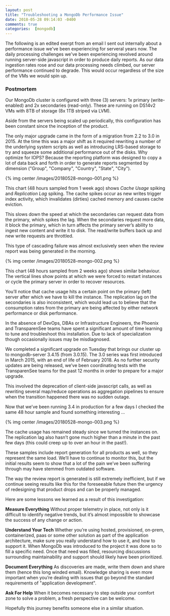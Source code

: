 ```yaml
---
layout: post
title: "Troubleshooting a MongoDb Performance Issue"
date: 2018-05-28 09:14:03 -0400
comments: true
categories:  [mongodb]
---
```

The following is an edited exerpt from an email I sent out internally about a performance issue we've been experiencing for serveral years now. The daily processing challenges we've been experiencing revolved around running server-side javascript in order to produce daily reports. As our data ingestion rates rose and our data processing needs climbed, our server performance continued to degrade. This would occur regardless of the size of the VMs we would spin up.

### Postmortem

Our MongoDb cluster is configured with three (3) servers: 1x primary (write-enabled) and 2x secondaries (read-only). These are running on DS14v2 VMs with 8TB of storage (8x 1TB striped via LVM).

Aside from the servers being scaled up periodically, this configuration has been constant since the inception of the product.

The only major upgrade came in the form of a migration from 2.2 to 3.0 in 2015. At the time this was a major shift as it required rewriting a number of the underlying system scripts as well as introducing LRS-based storage to try and squeeze some additional performance out of the disks. Why optimize for IOPS? Because the reporting platform was designed to copy a lot of data back and forth in order to generate reports segmented by dimension ("Group", "Company", "Country", "State", "City").

{% img center /images/20180528-mongo-001.png %}

This chart (48 hours sampled from 1 week ago) shows *Cache Usage* spiking and *Replication Lag* spiking. The cache spikes occur as new writes trigger index activity, which invalidates (dirties) cached memory and causes cache eviction.

<!-- more -->

This slows down the speed at which the secondaries can request data from the primary, which spikes the lag. When the secondaries request more data, it block the primary, which in turn affects the primary server’s ability to ingest new content and write it to disk. The read/write buffers back up and new write requests are throttled.

This type of cascading failure was almost exclusively seen when the review report was being generated in the morning.

{% img center /images/20180528-mongo-002.png %}

This chart (48 hours sampled from 2 weeks ago) shows similar behaviour. The vertical lines show points at which we were forced to restart instances or cycle the primary server in order to recover resources.

You’ll notice that cache usage hits a certain point on the primary (left) server after which we have to kill the instance. The replication lag on the secondaries is also inconsistent, which would lead us to believe that the consumption rates from the primary are being affected by either network performance or disk performance.

In the absence of DevOps, DBAs or Infrastructure Engineers, the Phoenix and TransparenSee teams have spent a significant amount of time learning to tune and troubleshoot this installation. Due to lack of specialization though occasionally issues may be misdiagnosed.

We completed a significant upgrade on Tuesday that brings our cluster up to mongodb-server 3.4.15 (from 3.0.15). The 3.0 series was first introduced in March 2015, with an end of life of February 2018. As no further security updates are being released, we’ve been coordinating tests with the TransparenSee teams for the past 12 months in order to prepare for a major upgrade.

This involved the deprecation of client-side javascript calls, as well as rewriting several map/reduce operations as aggregation pipelines to ensure when the transition happened there was no sudden outage.

Now that we’ve been running 3.4 in production for a few days I checked the same 48 hour sample and found something interesting …

{% img center /images/20180528-mongo-003.png %}

The cache usage has remained steady since we turned the instances on. The replication lag also hasn’t gone much higher than a minute in the past few days (this could creep up to over an hour in the past!).

These samples include report generation for all products as well, so they represent the same load. We’ll have to continue to monitor this, but the initial results seem to show that a lot of the pain we’ve been suffering through may have stemmed from outdated software.

The way the review report is generated is still extremely inefficient, but if we continue seeing results like this for the foreseeable future then the urgency of redesigning that product drops and can be properly managed.

Here are some lessons we learned as a result of this investigation:

**Measure Everything**
Without proper telemetry in place, not only is it difficult to identify negative trends, but it’s almost impossible to showcase the success of any change or action.

**Understand Your Tech**
Whether you’re using hosted, provisioned, on-prem, containerized, paas or some other solution as part of the application architecture, make sure you really understand how to use it, and how to support it. When MongoDb was introduced to the project it was done so to fill a specific need. Once that need was filled, resourcing discussions surrounding maintainability and support should likely have been prioritized.

**Document Everything**
As discoveries are made, write them down and share them (hence this long winded email). Knowledge sharing is even more important when you’re dealing with issues that go beyond the standard requirements of "application development".

**Ask For Help**
When it becomes necessary to step outside your comfort zone to solve a problem, a fresh perspective can be welcome.

Hopefully this journey benefits someone else in a similar situation.